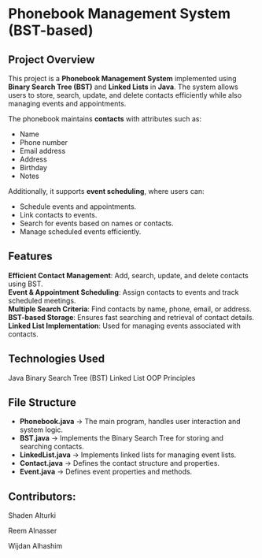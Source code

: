 # Phonebook Management System (BST-based)

## Project Overview
This project is a **Phonebook Management System** implemented using **Binary Search Tree (BST)** and **Linked Lists** in **Java**. The system allows users to store, search, update, and delete contacts efficiently while also managing events and appointments.

The phonebook maintains **contacts** with attributes such as: 
- Name
- Phone number
- Email address
- Address
- Birthday
- Notes

Additionally, it supports **event scheduling**, where users can:
- Schedule events and appointments.
- Link contacts to events.
- Search for events based on names or contacts.
- Manage scheduled events efficiently.

## Features
**Efficient Contact Management**: Add, search, update, and delete contacts using BST.  
**Event & Appointment Scheduling**: Assign contacts to events and track scheduled meetings.  
**Multiple Search Criteria**: Find contacts by name, phone, email, or address.  
**BST-based Storage**: Ensures fast searching and retrieval of contact details.  
**Linked List Implementation**: Used for managing events associated with contacts.  

## Technologies Used
Java
Binary Search Tree (BST)
 Linked List
 OOP Principles

## File Structure
- **Phonebook.java** → The main program, handles user interaction and system logic.
- **BST.java** → Implements the Binary Search Tree for storing and searching contacts.
- **LinkedList.java** → Implements linked lists for managing event lists.
- **Contact.java** → Defines the contact structure and properties.
- **Event.java** → Defines event properties and methods.

## Contributors:
Shaden Alturki

Reem Alnasser

Wijdan Alhashim
